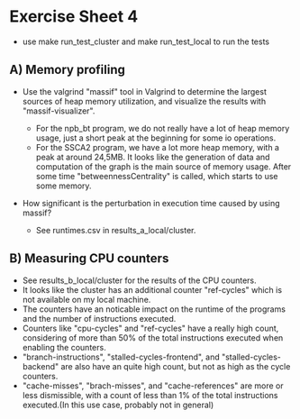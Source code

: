 Exercise Sheet 4
================
- use make run_test_cluster and make run_test_local to run the tests

A) Memory profiling
-------------------
- Use the valgrind "massif" tool in Valgrind to determine the largest sources of heap memory utilization, and visualize the results with "massif-visualizer".
  - For the npb_bt program, we do not really have a lot of heap memory usage, just a short peak at the beginning for some io operations.
  - For the SSCA2 program, we have a lot more heap memory, with a peak at around 24,5MB. It looks like the generation of data and computation of the graph is the main source of memory usage. After some time "betweennessCentrality" is called, which starts to use some memory.
  
- How significant is the perturbation in execution time caused by using massif?
  - See runtimes.csv in results_a_local/cluster. 


B) Measuring CPU counters
-------------------------
- See results_b_local/cluster for the results of the CPU counters.
- It looks like the cluster has an additional counter "ref-cycles" which is not available on my local machine.
- The counters have an noticable impact on the runtime of the programs and the number of instructions executed.
- Counters like "cpu-cycles" and "ref-cycles" have a really high count, considering of more than 50% of the total instructions executed when enabling the counters.
- "branch-instructions", "stalled-cycles-frontend", and "stalled-cycles-backend" are also have an quite high count, but not as high as the cycle counters.
- "cache-misses", "brach-misses", and "cache-references" are more or less dismissible, with a count of less than 1% of the total instructions executed.(In this use case, probably not in general) 